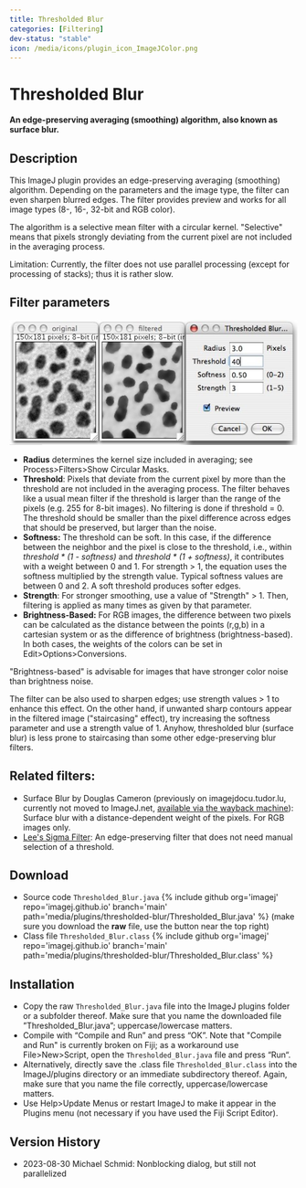 ```yaml
---
title: Thresholded Blur
categories: [Filtering]
dev-status: "stable"
icon: /media/icons/plugin_icon_ImageJColor.png
---
```

# Thresholded Blur

**An edge-preserving averaging (smoothing) algorithm, also known as surface blur.**

## Description

This ImageJ plugin provides an edge-preserving averaging (smoothing) algorithm.
Depending on the parameters and the image type, the filter can even sharpen blurred edges.
The filter provides preview and works for all image types (8-, 16-, 32-bit and RGB color).

The algorithm is a selective mean filter with a circular kernel.
"Selective" means that pixels strongly deviating from the current pixel are not included in the averaging process.

Limitation: Currently, the filter does not use parallel processing (except for processing of stacks); thus it is rather slow.

## Filter parameters

![Screen shot](/media/plugins/thresholded-blur/thresholded-blur-screenshot.jpg)

- **Radius** determines the kernel size included in averaging; see Process>Filters>Show Circular Masks.
- **Threshold**: Pixels that deviate from the current pixel by more than the threshold are not included in the averaging process. The filter behaves like a usual mean filter if the threshold is larger than the range of the pixels (e.g. 255 for 8-bit images). No filtering is done if threshold = 0.
The threshold should be smaller than the pixel difference across edges that should be preserved, but larger than the noise.
- **Softness:** The threshold can be soft. In this case, if the difference between the neighbor and the pixel is close to the threshold, i.e., within _threshold * (1 - softness)_ and _threshold * (1 + softness)_, it contributes with a weight between 0 and 1. For strength > 1, the equation uses the softness multiplied by the strength value. Typical softness values are between 0 and 2. A soft threshold produces softer edges.
- **Strength**: For stronger smoothing, use a value of "Strength" > 1. Then, filtering is applied as many times as given by that parameter.
- **Brightness-Based:** For RGB images, the difference between two pixels can be calculated as the distance between the points (r,g,b) in a cartesian system or as the difference of brightness (brightness-based). In both cases, the weights of the colors can be set in Edit>Options>Conversions.

"Brightness-based" is advisable for images that have stronger color noise than brightness noise.

The filter can be also used to sharpen edges; use strength values > 1 to enhance this effect. On the other hand, if unwanted sharp contours appear in the filtered image ("staircasing" effect), try increasing the softness parameter and use a strength value of 1. Anyhow, thresholded blur (surface blur) is less prone to staircasing than some other edge-preserving blur filters.

## Related filters:
- Surface Blur by Douglas Cameron (previously on imagejdocu.tudor.lu, currently not moved to ImageJ.net, [available via the wayback machine](http://web.archive.org/web/20221207135413/https://imagejdocu.list.lu/plugin/filter/surface_blur/start)): Surface blur with a distance-dependent weight of the pixels. For RGB images only.
- [Lee's Sigma Filter](http://rsb.info.nih.gov/ij/plugins/sigma-filter.html): An edge-preserving filter that does not need manual selection of a threshold.

## Download
* Source code `Thresholded_Blur.java` {% include github org='imagej' repo='imagej.github.io' branch='main' path='media/plugins/thresholded-blur/Thresholded_Blur.java' %} (make sure you download the **raw** file, use the button near the top right)
* Class file `Thresholded_Blur.class` {% include github org='imagej' repo='imagej.github.io' branch='main'  path='media/plugins/thresholded-blur/Thresholded_Blur.class' %}

## Installation
- Copy the raw `Thresholded_Blur.java` file into the ImageJ plugins folder or a subfolder thereof. Make sure that you name the downloaded file ”Thresholded_Blur.java”; uppercase/lowercase matters.
- Compile with “Compile and Run” and press “OK”. Note that "Compile and Run" is currently broken on Fiji; as a workaround use File>New>Script, open the `Thresholded_Blur.java` file and press “Run“.
- Alternatively, directly save the .class file `Thresholded_Blur.class` into the ImageJ/plugins directory or an immediate subdirectory thereof. Again, make sure that you name the file correctly, uppercase/lowercase matters.
- Use Help>Update Menus or restart ImageJ to make it appear in the Plugins menu (not necessary if you have used the Fiji Script Editor).

## Version History
-   2023-08-30 Michael Schmid: Nonblocking dialog, but still not parallelized



